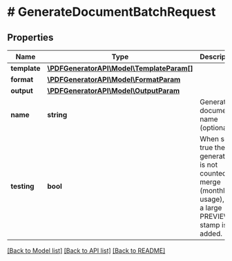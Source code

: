 # # GenerateDocumentBatchRequest

## Properties

Name | Type | Description | Notes
------------ | ------------- | ------------- | -------------
**template** | [**\PDFGeneratorAPI\Model\TemplateParam[]**](TemplateParam.md) |  | [optional]
**format** | [**\PDFGeneratorAPI\Model\FormatParam**](FormatParam.md) |  | [optional]
**output** | [**\PDFGeneratorAPI\Model\OutputParam**](OutputParam.md) |  | [optional]
**name** | **string** | Generated document name (optional) | [optional] [default to '']
**testing** | **bool** | When set to true the generation is not counted as merge (monthly usage), but a large PREVIEW stamp is added. | [optional] [default to false]

[[Back to Model list]](../../README.md#models) [[Back to API list]](../../README.md#endpoints) [[Back to README]](../../README.md)
